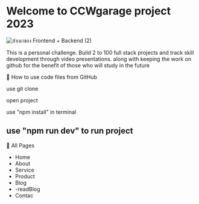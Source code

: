 # Welcome to CCWgarage project 2023
![สำเนาของ Frontend + Backend (2)](https://github.com/ChatchawanDew404/CCWgarage/assets/89406698/39be602a-1f63-4cc8-b278-0e54a33f1f1f)

This is a personal challenge. Build 2 to 100 full stack projects and track skill development through video presentations.
along with keeping the work on github for the benefit of those who will study in the future

💖 How to use code files from GitHub

use git clone

open project

use "npm install" in terminal

use "npm run dev" to run project
------
💖 All Pages
- Home
- About
- Service
- Product
- Blog
- -readBlog
- Contac
